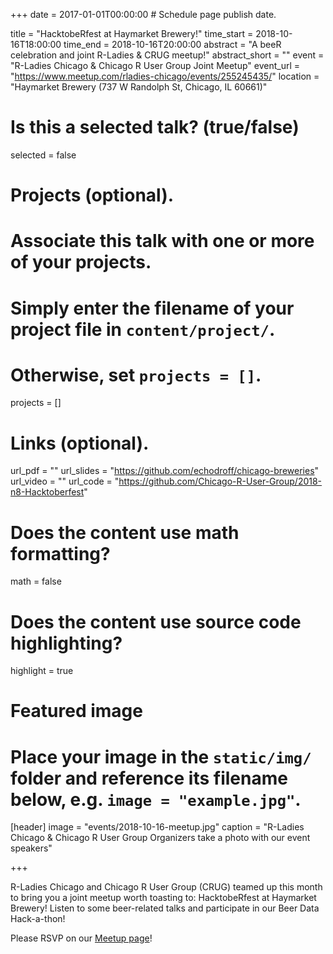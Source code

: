 +++
date = 2017-01-01T00:00:00  # Schedule page publish date.

title = "HacktobeRfest at Haymarket Brewery!"
time_start = 2018-10-16T18:00:00
time_end = 2018-10-16T20:00:00
abstract = "A beeR celebration and joint R-Ladies & CRUG meetup!"
abstract_short = ""
event = "R-Ladies Chicago & Chicago R User Group Joint Meetup"
event_url = "https://www.meetup.com/rladies-chicago/events/255245435/"
location = "Haymarket Brewery (737 W Randolph St, Chicago, IL 60661)"

# Is this a selected talk? (true/false)
selected = false

# Projects (optional).
#   Associate this talk with one or more of your projects.
#   Simply enter the filename of your project file in `content/project/`.
#   Otherwise, set `projects = []`.
projects = []

# Links (optional).
url_pdf = ""
url_slides = "https://github.com/echodroff/chicago-breweries"
url_video = ""
url_code = "https://github.com/Chicago-R-User-Group/2018-n8-Hacktoberfest"

# Does the content use math formatting?
math = false

# Does the content use source code highlighting?
highlight = true

# Featured image
# Place your image in the `static/img/` folder and reference its filename below, e.g. `image = "example.jpg"`.
[header]
image = "events/2018-10-16-meetup.jpg"
caption = "R-Ladies Chicago & Chicago R User Group Organizers take a photo with our event speakers"

+++

R-Ladies Chicago and Chicago R User Group (CRUG) teamed up this month to bring you a joint meetup worth toasting to: HacktobeRfest at Haymarket Brewery! Listen to some beer-related talks and participate in our Beer Data Hack-a-thon!   
  
Please RSVP on our [Meetup page](https://www.meetup.com/rladies-chicago/events/255245435/)!  